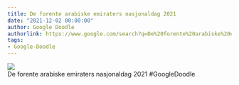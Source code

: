 ```yaml
---
title: De forente arabiske emiraters nasjonaldag 2021
date: "2021-12-02 00:00:00"
author: Google Doodle
authorlink: https://www.google.com/search?q=De%20forente%20arabiske%20emiraters%20nasjonaldag%202021
tags:
- Google-Doodle
---
```

<img src="https://www.google.com/logos/doodles/2021/uae-national-day-2021-6753651837109154-law.gif" referrerpolicy="no-referrer"><br>De forente arabiske emiraters nasjonaldag 2021 #GoogleDoodle